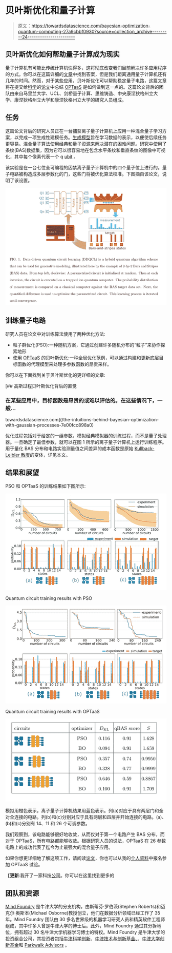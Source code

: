 # 贝叶斯优化和量子计算

> 原文：<https://towardsdatascience.com/bayesian-optimization-quantum-computing-27a9cbbf0930?source=collection_archive---------24----------------------->

## 贝叶斯优化如何帮助量子计算成为现实

量子计算机有可能比传统计算机快得多，这将彻底改变我们目前解决许多应用程序的方式。你可以在这篇详细的[文章](https://medium.com/swlh/the-awesome-potential-of-quantum-computing-e81eb148a2e8)中找到答案，但是我们距离通用量子计算机还有几年的时间。然而，对于某些应用，贝叶斯优化可以帮助稳定量子电路，这篇文章将在提交给[科学](https://www.sciencemag.org)的[论文](https://arxiv.org/abs/1812.08862)中总结 [OPTaaS](https://www.mindfoundry.ai/optaas) 是如何做到这一点的。这篇论文背后的团队由来自马里兰大学、UCL、剑桥量子计算、思维铸造、中央康涅狄格州立大学、康涅狄格州立大学和康涅狄格州立大学的研究人员组成。

## 任务

这篇论文背后的研究人员正在一台捕获离子量子计算机上应用一种混合量子学习方案，以完成一项生成性建模任务。[生成模型](https://en.wikipedia.org/wiki/Generative_model)旨在学习数据的表示，以便使后续任务更容易。混合量子算法使用经典和量子资源来解决潜在的困难问题。研究中使用了条纹(BAS)数据集，因为它可以很容易地在包含水平条纹和垂直条纹的图像中可视化，其中每个像素代表一个 q [ubit](https://en.wikipedia.org/wiki/Qubit) 。

该实验是在一台七位全可编程的囚禁离子量子计算机中的四个量子位上进行的。量子电路被构造成多层参数化的门，这些门将被优化算法校准。下图摘自该论文，说明了该设置。

![](img/79f7ffb72045cb2e7c25efac63dd5735.png)

## 训练量子电路

研究人员在论文中对训练算法使用了两种优化方法:

*   粒子群优化(PSO):一种随机方案，它通过创建许多随机分布的“粒子”来协作探索地形
*   使用 [OPTaaS](https://optaas.mindfoundry.ai) 的贝叶斯优化:一种全局优化范例，可以通过构建和更新底层目标函数的代理模型来处理多参数函数的昂贵采样。

你可以在下面找到关于贝叶斯优化的更详细的文章:

[](/the-intuitions-behind-bayesian-optimization-with-gaussian-processes-7e00fcc898a0) [## 高斯过程贝叶斯优化背后的直觉

### 在某些应用中，目标函数是昂贵的或难以评估的。在这些情况下，一般…

towardsdatascience.com](/the-intuitions-behind-bayesian-optimization-with-gaussian-processes-7e00fcc898a0) 

优化过程包括对于给定的一组参数，模拟经典模拟器的训练过程，而不是量子处理器。一旦确定了最佳参数，就可以在图 1 所示的离子量子计算机上运行训练程序。用于量化 BAS 分布和电路实验测量值之间差异的成本函数是原始 [Kullback-Leibler 散度](https://en.wikipedia.org/wiki/Kullback%E2%80%93Leibler_divergence)的变体，详见本文。

## 结果和展望

PSO 和 OPTaaS 的训练结果如下图所示:

![](img/16b5e17636a8882562a0b354d29e0f03.png)

Quantum circuit training results with PSO

![](img/d6ba5601e341ca6213ed128876c90788.png)

Quantum circuit training results with OPTaaS

![](img/937484fd7189216a36b94f5c28592837.png)

模拟用橙色表示，离子量子计算机结果用蓝色表示。列(a)对应于具有两层门和全对全连接的电路。列(b)和(c)分别对应于具有两层和四层并开始连接的电路。(a)、(b)和(c)分别有 14、11 和 26 个可调参数。

我们观察到，该电路能够很好地收敛，从而仅对于第一个电路产生 BAS 分布，而对于 OPTaaS，所有电路都能够收敛。根据研究人员的说法，OPTaaS 在 26 参数电路上的成功代表了迄今为止最强大的混合量子应用。

如果你想更详细地了解这项工作，请阅读[论文](https://arxiv.org/pdf/1812.08862.pdf)，你也可以从我的[个人资料](https://medium.com/@charlesbrecque)中报名参加 OPTaaS 试验。

【**更新**:我开了一家科技[公司](http://www.legislate.tech)。你可以在这里找到更多的

## 团队和资源

[Mind Foundry](http://www.mindfoundry.ai) 是牛津大学的分支机构，由斯蒂芬·罗伯茨(Stephen Roberts)和迈克尔·奥斯本(Michael Osborne)教授创立，他们在数据分析领域已经工作了 35 年。Mind Foundry 团队由 30 多名世界级的机器学习研究人员和精英软件工程师组成，其中许多人曾是牛津大学的博士后。此外，Mind Foundry 通过其分拆地位，拥有超过 30 名牛津大学机器学习博士的特权。Mind Foundry 是牛津大学的投资组合公司，其投资者包括[牛津科学创新](https://www.oxfordsciencesinnovation.com)、[牛津技术与创新基金、](http://www.oxfordtechnology.com)、[牛津大学创新基金](https://innovation.ox.ac.uk/award-details/university-oxford-isis-fund-uoif/)和 [Parkwalk Advisors](http://parkwalkadvisors.com) 。